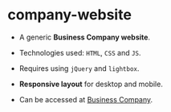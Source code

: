 # company-website

- A generic **Business Company website**.

- Technologies used: `HTML`, `CSS` and `JS`.

- Requires using `jQuery` and `lightbox`.

- **Responsive layout** for desktop and mobile.

* Can be accessed at [Business Company](https://vianaarthur.github.io/company-website/).
